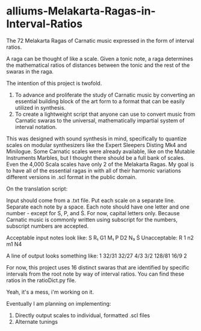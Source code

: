 # alliums-Melakarta-Ragas-in-Interval-Ratios
The 72 Melakarta Ragas of Carnatic music expressed in the form of interval ratios. 

A raga can be thought of like a scale. Given a tonic note, a raga determines the mathematical ratios of distances between the tonic and the rest of the swaras in the raga.

The intention of this project is twofold.
1. To advance and proliferate the study of Carnatic music by converting an essential building block of the art form to a format that can be easily utilized in synthesis.
2. To create a lightweight script that anyone can use to convert music from Carnatic swaras to the universal, mathematically impartial system of interval notation.

This was designed with sound synthesis in mind, specifically to quantize scales on modular synthesizers like the Expert Sleepers Disting Mk4 and Minilogue. Some Carnatic scales were already available, like on the Mutable Instruments Marbles, but I thought there should be a full bank of scales. Even the 4,000 Scala scales have only 2 of the Melakarta Ragas. My goal is to have all of the essential ragas in with all of their harmonic variations different versions in .scl format in the public domain.

On the translation script:

Input should come from a .txt file. Put each scale on a separate line. Separate each note by a space.
Each note should have one letter and one number - except for S, P, and Ṡ. 
For now, capital letters only. Because Carnatic music is commonly written using subscript for the numbers, subscript numbers are accepted.

Acceptable input notes look like: 
S R₁ G1 M₁ P D2 N₃ Ṡ
Unacceptable:
R 1 n2 m1 N4 

A line of output looks something like:
1 32/31 32/27 4/3 3/2 128/81 16/9 2 


For now, this project uses 16 distinct swaras that are identified by specific intervals from the root note by way of interval ratios. You can find these ratios in the ratioDict.py file.

Yeah, it's a mess, i'm working on it. 

Eventually I am planning on implementing:
1. Directly output scales to individual, formatted .scl files
2. Alternate tunings

